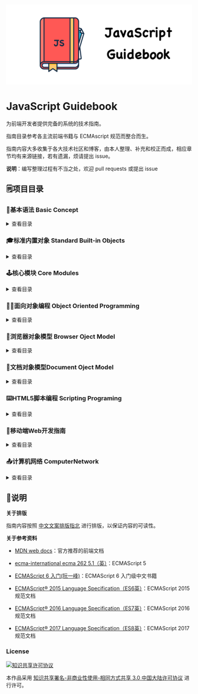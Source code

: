 ![Logo](./images/logo.jpg)

# JavaScript Guidebook

为前端开发者提供完备的系统的技术指南。

指南目录参考各主流前端书籍与 ECMAscript 规范而整合而生。

指南内容大多收集于各大技术社区和博客，由本人整理、补充和校正而成，相应章节均有来源链接，若有遗漏，烦请提出 issue。

**说明**：编写整理过程有不当之处，欢迎 pull requests 或提出 issue


## :spiral_notepad:项目目录

### :beginner:基本语法 Basic Concept

<details>

<summary>查看目录</summary>

- **术语定义**
- **词法语法**
  - [词法语法](basic-concept/lexical-grammar.md)
- **数据类型和值**
  - [数据类型](basic-concept/data-types.md)
- **表达式**
  - **主要表达式**
    - [this 关键字](basic-concept/expressions/primary-expression/this.md)
    - [数组初始化](basic-concept/expressions/primary-expression/array-initializer.md)
    - [字面量引用](basic-concept/expressions/primary-expression/literal.md)
    - [对象初始化](basic-concept/expressions/primary-expression/object-initializer.md)
    - [分组表达式](basic-concept/expressions/primary-expression/the-grouping-operator.md)
    - [属性访问器](basic-concept/expressions/primary-expression/property-accessors.md)
  - [更新表达式](basic-concept/expressions/update-expressions.md)
  - **一元运算符**
    - [in](basic-concept/expressions/unary-operators/in.md)
    - [instanceof](basic-concept/expressions/unary-operators/instanceof.md)
    - [delete](basic-concept/expressions/unary-operators/delete.md)
    - [typeof](basic-concept/expressions/unary-operators/typeof.md)
    - [void](basic-concept/expressions/unary-operators/void.md)
    - [字符串运算符](basic-concept/expressions/unary-operators/string-operator.md)
  - [算术运算符](basic-concept/expressions/arithmetic-operators.md)
  - [赋值运算符](basic-concept/expressions/assignment-operators.md)
  - [按位运算符](basic-concept/expressions/bitwise-operators.md)
  - [逗号运算符](basic-concept/expressions/comma-operator.md)
  - [比较运算符](basic-concept/expressions/comparation-operators.md)
  - [条件运算符](basic-concept/expressions/conditional-operators.md)
  - [逻辑运算符](basic-concept/expressions/logical-operators.md)
  - [扩展运算符](basic-concept/expressions/spread-operator.md)
  - [解构赋值](basic-concept/expressions/detructing-assignment.md)
  - [运算符优先级](basic-concept/expressions/operators-precedence.md)
- **语句和声明**
  - [块语句](basic-concept/statements-and-declarations/block.md)
  - [声明和变量语句](basic-concept/statements-and-declarations/declarations-and-the-variable-statement.md)
  - [if 语句](basic-concept/statements-and-declarations/the-if-statement.md)
  - **迭代语句**
    - [do-while 语句](basic-concept/statements-and-declarations/iteration-statement/the-do-while-statement.md)
    - [while 语句](basic-concept/statements-and-declarations/iteration-statement/the-while-statement.md)
    - [for 语句](basic-concept/statements-and-declarations/iteration-statement/the-for-statement.md)
    - [for-in 语句](basic-concept/statements-and-declarations/iteration-statement/the-for-in-statement.md)
    - [for-of 语句](basic-concept/statements-and-declarations/iteration-statement/the-for-of-statement.md)
  - [continue 语句](basic-concept/statements-and-declarations/the-continue-statement.md)
  - [break 语句](basic-concept/statements-and-declarations/the-break-statement.md)
  - [return 语句](basic-concept/statements-and-declarations/the-return-statement.md)
  - [switch 语句](basic-concept/statements-and-declarations/the-switch-statement.md)
  - [label 语句](basic-concept/statements-and-declarations/the-label-statement.md)
  - [throw 语句](basic-concept/statements-and-declarations/the-throw-statement.md)
  - [try-catch 语句](basic-concept/statements-and-declarations/the-try-statement.md)

</details>

### 🎓标准内置对象 Standard Built-in Objects

<details>

<summary>查看目录</summary>

- **全局对象**
  - **值属性**
    - [Infinity](standard-built-in-objects/the-global-object/value-properties/infinity.md)
    - [NaN](standard-built-in-objects/the-global-object/value-properties/NaN.md)
    - [undefined](standard-built-in-objects/the-global-object/value-properties/undefined.md)
  - **函数属性**
    - [eval()](standard-built-in-objects/the-global-object/function-properties/eval.md)
    - [isFinite()](standard-built-in-objects/the-global-object/function-properties/isFinite.md)
    - [isNaN()](standard-built-in-objects/the-global-object/function-properties/isNaN.md)
    - [parseFloat()](standard-built-in-objects/the-global-object/function-properties/parseFloat.md)
    - [parseInt()](standard-built-in-objects/the-global-object/function-properties/parseInt.md)
    - [decodeURI()](standard-built-in-objects/the-global-object/function-properties/decodeURI.md)
    - [decodeURIComponent()](standard-built-in-objects/the-global-object/function-properties/decodeURIComponent.md)
    - [encodeURI()](standard-built-in-objects/the-global-object/function-properties/encodeURI.md)
    - [encodeURIComponent()](standard-built-in-objects/the-global-object/function-properties/encodeURIComponent.md)
- **基本对象**
  - [Object](standard-built-in-objects/fundamental-objects/object-objects.md)
  - [Function](standard-built-in-objects/fundamental-objects/function-objects.md)
  - [Boolean](standard-built-in-objects/fundamental-objects/boolean-objects.md)
  - [Symbol](standard-built-in-objects/fundamental-objects/symbol-objects.md)
  - [Error](standard-built-in-objects/fundamental-objects/error-objects.md)
- **数字和日期**
  - [Date](standard-built-in-objects/numbers-and-objects/date-objects/date-objects.md)
  - [Math](standard-built-in-objects/numbers-and-objects/math-objects/math-objects.md)
  - [Number](standard-built-in-objects/numbers-and-objects/number-objects/number-objects.md)
- **字符处理**
  - [String](standard-built-in-objects/text-processing/string-objects/string-objects.md)
  - [RegExp](standard-built-in-objects/text-processing/regexp-objects/regexp-objects.md)
- **索引集合**
  - [Array](standard-built-in-objects/indexed-collections/array-objects/array-objects.md)
  - [TypedArrays](standard-built-in-objects/indexed-collections/typed-array-objects/typed-array-objects.md)
- **键值集合**
  - [Map](standard-built-in-objects/keyed-collections/map-objects/map-objects.md)
  - [Set](standard-built-in-objects/keyed-collections/set-objects/set-objects.md)
  - [WeakMap](standard-built-in-objects/keyed-collections/weak-map-objects/weal-map-objects.md)
  - [WeakSet](standard-built-in-objects/keyed-collections/weak-set-objects/weal-set-objects.md)
- **结构化数据**
  - [ArrayBuffer](standard-built-in-objects/structured-data/array-buffer-objects/array-buffer-objects.md)
  - [JSON](standard-built-in-objects/structured-data/the-json-object/the-json-object.md)
- **控制抽象对象**
  - [Iterator](standard-built-in-objects/control-abstraction-objects/iterator-objects/iterator.md)
  - [Generator](standard-built-in-objects/control-abstraction-objects/generator-objects/generator.md)
  - [Promise](standard-built-in-objects/control-abstraction-objects/promise-objects/promise.md)
- **反射**
  - Proxy
  - Reflect
  - Module Namespace

</details>

### :joystick:核心模块 Core Modules

<details>

<summary>查看目录</summary>

- **可执行代码和执行上下文**
  - **编译阶段**
    - [作用域](core-modules/executable-code-and-execution-contexts/compilation/scope.md)
    - [词法作用域](core-modules/executable-code-and-execution-contexts/compilation/lexical-scope.md)
    - [函数中的作用域](core-modules/executable-code-and-execution-contexts/compilation/scope-from-functions.md)
    - [函数作用域](core-modules/executable-code-and-execution-contexts/compilation/function-as-scopes.md)
    - [块作用域](core-modules/executable-code-and-execution-contexts/compilation/blocks-as-scopes.md)
    - [声明提升](core-modules/executable-code-and-execution-contexts/compilation/hoisting.md)
    - [作用域闭包](core-modules/executable-code-and-execution-contexts/compilation/closures.md)
  - **执行阶段**
    - [执行上下文栈](core-modules/executable-code-and-execution-contexts/execution/execution-context-stack.md)
    - [变量对象](core-modules/executable-code-and-execution-contexts/execution/variable-object.md)
    - [作用域链](core-modules/executable-code-and-execution-contexts/execution/scope-chain.md)
    - [this绑定](core-modules/executable-code-and-execution-contexts/execution/this.md)
    - [执行上下文](core-modules/executable-code-and-execution-contexts/execution/execution-context.md)
- **函数**
  - **函数声明**
    - [函数声明式定义](core-modules/ecmascript-function-objects/function-declarations/function-definitions.md)
    - [箭头函数定义](core-modules/ecmascript-function-objects/function-declarations/arrow-function-definitions.md)
    - [方法定义](core-modules/ecmascript-function-objects/function-declarations/method-definitions.md)
  - **函数参数**
      - [函数参数](core-modules/ecmascript-function-objects/function-arguments/function-parameters.md)
      - [默认参数](core-modules/ecmascript-function-objects/function-arguments/default-parameters.md)
      - [剩余参数](core-modules/ecmascript-function-objects/function-arguments/rest-parameters.md)
  - **函数调用**
      - [方法调用模式](core-modules/ecmascript-function-objects/function-calls/method-invocation-pattern.md)
      - [函数调用模式](core-modules/ecmascript-function-objects/function-calls/function-invocation-pattern.md)
      - [构造器调用模式](core-modules/ecmascript-function-objects/function-calls/constructor-invocation-pattern.md)
      - [间接调用模式](core-modules/ecmascript-function-objects/function-calls/apply-invocation-pattern.md)
  - **函数类型**
      - [构造函数](core-modules/ecmascript-function-objects/function-types/structure-function.md)
      - [类构造函数](core-modules/ecmascript-function-objects/function-types/class-structure-function.md)
      - [惰性函数](core-modules/ecmascript-function-objects/function-types/lazy-function.md)
      - [级联函数](core-modules/ecmascript-function-objects/function-types/cascade-function.md)
      - [回调函数](core-modules/ecmascript-function-objects/function-types/callback-function.md)
      - [高阶函数](core-modules/ecmascript-function-objects/function-types/hight-order-function.md)
      - [函数柯里化](core-modules/ecmascript-function-objects/function-types/function-currying.md)
      - [函数节流](core-modules/ecmascript-function-objects/function-types/throttle.md)
      - [函数防抖](core-modules/ecmascript-function-objects/function-types/debounce.md)
- **对象**
  - 类
    - [类的基本语法]()
    - [类的继承]()
- **模块化**
  - **ECMScript 6 Module**
    - [export](core-modules/modularization/ecmascript6-module/export.md)
    - [import](core-modules/modularization/ecmascript6-module/import.md)
    - [export default](core-modules/modularization/ecmascript6-module/export-default.md)
    - [export 和 import 的复合写法](core-modules/modularization/ecmascript6-module/export-and-import.md)
    - [import()](core-modules/modularization/ecmascript6-module/import%28%29.md)
    - [模块的继承](core-modules/modularization/ecmascript6-module/module-inheritance.md)
    - [跨模块常量](core-modules/modularization/ecmascript6-module/cross-module-constant.md)
  - CommonJS
  - AMD
  - CMD

</details>

### :man_factory_worker:面向对象编程 Object Oriented Programming

<details>

<summary>查看目录</summary>

- **创建对象**
  - [工厂模式](object-oriented-programming/object-creation/the-factory-pattern.md)
  - [构造函数模式](object-oriented-programming/object-creation/the-constructor-pattern.md)
  - [原型模式](object-oriented-programming/object-creation/the-prototype-pattern.md)
  - [组合使用构造函数模式和原型模式](object-oriented-programming/object-creation/combination-constructor-and-prototype-pattern.md)
  - [动态原型模式](object-oriented-programming/object-creation/dynamic-prototype-pattern.md)
  - [寄生构造函数模式](object-oriented-programming/object-creation/parastic-constructor-pattern.md)
  - [稳妥构造函数模式](object-oriented-programming/object-creation/durable-constructor-pattern.md)
- **继承**
  - [原型链](object-oriented-programming/inheritance/prototype-chaining.md)
  - [借用构造函数](object-oriented-programming/inheritance/constructor-stealing.md)
  - [组合继承](object-oriented-programming/inheritance/combination-inheritance.md)
  - [原型式继承](object-oriented-programming/inheritance/prototypal-inheritance.md)
  - [寄生式继承](object-oriented-programming/inheritance/parasitic-inheritance.md)
  - [寄生组合式继承](object-oriented-programming/inheritance/parastic-combination-inheritance.md)

</details>

### :office:浏览器对象模型 Browser Oject Model

<details>

<summary>查看目录</summary>

- [**Window对象**](browser-object-model/the-window-object/the-window-object.md)
  - **定时器**
    - [setInterval](browser-object-model/the-window-object/timers/setInterval.md)
    - [setTimeout](browser-object-model/the-window-object/timers/setTimeOut.md)
    - [定时器运行机制](browser-object-model/the-window-object/timers/timers-mechanism.md)
  - **系统对话框**
    - [alert](browser-object-model/the-window-object/system-dialogs/alert.md)
    - [confirm](browser-object-model/the-window-object/system-dialogs/confirm.md)
    - [prompt](browser-object-model/the-window-object/system-dialogs/prompt.md)
  - **视窗尺寸位置**
    - [Window视图属性](browser-object-model/the-window-object/window-position/window-view-properties.md)
    - [Screen视图属性](browser-object-model/the-window-object/window-position/screen-view-properties.md)
    - [文档视图和元素视图](browser-object-model/the-window-object/window-position/document-view-and-element-view.md)
    - [元素视图属性](browser-object-model/the-window-object/window-position/element-view-properties.md)
    - [鼠标位置](browser-object-model/the-window-object/window-position/mouse-position.md)
- **Location对象**
  - [Location对象的属性](browser-object-model/the-location-object/the-location-object-properties.md)
  - [Location对象的方法](browser-object-model/the-location-object/the-location-object-methods.md)
- **History对象**
  - [History对象的属性](browser-object-model/the-history-object/the-history-object-properties.md)
  - [History对象的方法](browser-object-model/the-history-object/the-history-object-methods.md)
- **Screen对象**
  - [Screen对象的属性](browser-object-model/the-screen-object/the-screen-object-properties.md)
  - [Screen对象的方法](browser-object-model/the-screen-object/the-screen-object-methods.md)
- **Navigator对象**
  - [Navigator对象的属性](browser-object-model/the-navigator-object/the-navigator-object-properties.md)
  - [Navigator对象的方法](browser-object-model/the-navigator-object/the-navigator-object-methods.md)
- **其他WebAPI**
  - [File对象](browser-object-model/the-other-web-api/the-file-object.md)
  - [FileList对象](browser-object-model/the-other-web-api/the-file-list-object.md)
  - [FileReader对象](browser-object-model/the-other-web-api/the-file-reader-object.md)
  - [FileReaderSync对象](browser-object-model/the-other-web-api/the-file-sync-object.md)
  - [FormData对象](browser-object-model/the-other-web-api/the-file-data-object.md)
  - [ProgressEvent对象](browser-object-model/the-other-web-api/the-progress-event-object.md)
  - [Blob对象](browser-object-model/the-other-web-api/the-blob-object.md)
  - [URL对象](browser-object-model/the-other-web-api/the-url-object.md)
  - [Position对象](browser-object-model/the-other-web-api/the-position-object.md)
  - [XMLHttpRequest对象](browser-object-model/the-other-web-api/the-xmlhttprequest-object.md)
  - [FetchAPI](browser-object-model/the-other-web-api/the-fetch-api.md)
  - EventSource对象
- **浏览器缓存**
  - [浏览器缓存机制](browser-object-model/browser-cache/web-cache.md)
  - [HTTP缓存](browser-object-model/browser-cache/http-cache.md)
  - [Cookie](browser-object-model/browser-cache/cookie.md)
  - [WebStorage](browser-object-model/browser-cache/web-storage.md)
- **客户端检测**
  - [客户端检测](browser-object-model/client-detection/client-detection.md)
- **浏览器工作原理**
  - [整体工作流程](browser-object-model/browser-working-principle/overall-workflow.md)
  - [渲染引擎](browser-object-model/browser-working-principle/the-rendering-engine.md)
  - [解析过程](browser-object-model/browser-working-principle/parsing.md)
  - [渲染树构建](browser-object-model/browser-working-principle/render-tree-construction.md)
  - [布局](browser-object-model/browser-working-principle/layout.md)
  - [绘制](browser-object-model/browser-working-principle/painting.md)
  - [回流和重绘](browser-object-model/browser-working-principle/reflow-and-repaint.md)
  - [动态变化和渲染引擎的线](browser-object-model/browser-working-principle/dynamic-changes-and-rendering-engine-threads.md)
  - [CSS2可视模型](browser-object-model/browser-working-principle/css2-visual-module.md)
  - [渲染层合并](browser-object-model/browser-working-principle/composite.md)

</details>

### :page_facing_up:文档对象模型Document Oject Model

<details>

<summary>查看目录</summary>

- **文档对象模型**
  - [DOM](document-object-model/dom.md)
  - [DOM API](document-object-model/dom-api.md)
- **节点层次**
  - [节点层次](document-object-model/hierarchy-of-nodes/hierarchy-of-nodes.md)
  - [Node类型](document-object-model/hierarchy-of-nodes/the-node-type.md)
  - [Document类型](document-object-model/hierarchy-of-nodes/the-document-type.md)
  - [Element类型](document-object-model/hierarchy-of-nodes/the-element-type.md)
- **节点访问**
  - [节点访问](document-object-model/nodes-access/nodes-access.md)
  - [节点关系](document-object-model/nodes-access/nodes-relation.md)
  - [元素遍历](document-object-model/nodes-access/element-traversal.md)
  - [动态集合](document-object-model/nodes-access/dynamic-collection.md)
- **节点操作**
  - [节点创建](document-object-model/manipulating-nodes/nodes-create.md)
  - [节点操作](document-object-model/manipulating-nodes/manipulating-nodes/README.md)
- **脚本化CSS**
  - [查询样式](document-object-model/scripting-css/accessing-element-styles.md)
  - [操作样式](document-object-model/scripting-css/working-with-style-sheets.md)
- **DOM事件流**
  - [事件流](document-object-model/events/event-flow.md)
  - [事件处理程序](document-object-model/events/event-handlers-or-listener.md)
  - [事件对象](document-object-model/events/the-event-object.md)
  - **事件类型**
    - [用户界面事件](document-object-model/events/event-types/ui-events.md)
    - [鼠标与滚轮事件](document-object-model/events/event-types/the-mouse-and-dom-mouse-scroll-events.md)
    - [键盘与文本事件](document-object-model/events/event-types/the-keyboard-and-text-events.md)
  - [事件委托](document-object-model/events/event-delegation.md)

</details>

### :keyboard:HTML5脚本编程 Scripting Programing

<details>

 <summary>查看目录</summary>

- **语义化**
  - [HTML5表单](html5-scripting-programing/semantics/form-inprovements.md)
  - [HTML5新语义元素](html5-scripting-programing/semantics/new-semantic-elements.md)
- **离线与存储**
  - [Service Worker](html5-scripting-programing/offline-and-storage/service-worker.md)
  - [IndexedDB](html5-scripting-programing/offline-and-storage/indexedDB.md)
  - [本地文件应用](html5-scripting-programing/offline-and-storage/local-files-application.md)
- **通信**
  - [PostMessage](html5-scripting-programing/connectivity/post-message.md)
  - [Server-sent Events](html5-scripting-programing/connectivity/server-sent-events.md)
  - [WebSocket](html5-scripting-programing/connectivity/web-socket.md)
  - [WebRTC](html5-scripting-programing/connectivity/web-real-time-communication.md)
- **多媒体**
  - [音频](html5-scripting-programing/multimedia/audio.md)
  - [视频](html5-scripting-programing/multimedia/video.md)
- **图形特效**
  - [Canvas](html5-scripting-programing/graphics-and-effects/canvas/README.md)
  - SVG
  - WebGL
- **性能与集成**
  - WebWorkers
  - [动画渲染](html5-scripting-programing/performance-and-integration/requestAnimationFrame.md)
  - [拖放API](html5-scripting-programing/performance-and-integration/drag-and-drop-api.md)
  - [全屏API](html5-scripting-programing/performance-and-integration/full-screen-api.md)
- **设备访问**
  - [地理定位](html5-scripting-programing/device-access/geolocation.md)
  - [触控事件](html5-scripting-programing/device-access/touch-event.md)
  - [摄录设备](html5-scripting-programing/device-access/camera.md)

</details>

### 📱移动端Web开发指南

<details>

<summary>查看目录</summary>

- **页面布局**
  - [移动端视口](mobile-web-development/layout/viewport.md)
  - [布局形式](mobile-web-development/layout/adaptation.md)
  - 媒体查询
  - 设备适配
  - 页面适配
- **移动设备WebAPI**
  - 视频
  - 音频
  - 媒体流
  - Web Speech
  - Web Audio API
  - 地理定位
  - 陀螺仪
  - 设备震动
  - 电池状态
  - 环境光
  - 网络信息
  - 平台JSSDK

</details>


### :outbox_tray:计算机网络 ComputerNetwork

<details>

 <summary>查看目录</summary>

- DNS协议
- **HTTP协议**
  - [HTTP协议](server-related/http/hyper-text-transfer-protocol.md)
  - HTTP首部
  - HTTP请求方法
  - [HTTP响应状态码](server-related/http/status-code.md)
  - HTTP访问控制
  - HTTP身份验证
  - HTTP缓存
  - HTTP协议中的数据压缩
  - HTTP条件请求
  - HTTP内容协商
  - HTTP请求范围
  - HTTP重定向
- HTTPS协议
- TCP协议
- IP协议
- TCP/IP
- Web网络安全


</details>

## :pushpin:说明

**关于排版**

指南内容按照 [中文文案排版指北](http://mazhuang.org/wiki/chinese-copywriting-guidelines/) 进行排版，以保证内容的可读性。

**关于参考资料**

- [MDN web docs](https://developer.mozilla.org/en-US/docs/Web/JavaScript)：官方推荐的前端文档

- [ecma-international ecma 262 5.1（英）](http://www.ecma-international.org/ecma-262/5.1/index.html)：ECMAScript 5

- [ECMAScript 6 入门(阮一峰)](http://es6.ruanyifeng.com/)：ECMAScript 6 入门级中文书籍
- [ECMAScript® 2015 Language Specification（ES6英）](http://www.ecma-international.org/ecma-262/6.0/)：ECMAScript 2015 规范文档
- [ECMAScript® 2016 Language Specification（ES7英）](http://www.ecma-international.org/ecma-262/7.0/index.html)：ECMAScript 2016 规范文档
- [ECMAScript® 2017 Language Specification（ES8英）](http://www.ecma-international.org/ecma-262/8.0/index.html)：ECMAScript 2017 规范文档

### License

<a rel="license" href="http://creativecommons.org/licenses/by-nc-sa/3.0/cn/"><img alt="知识共享许可协议" style="border-width:0" src="https://camo.githubusercontent.com/0e75e86523f89adbaa859739fae1d7adc49d2638/68747470733a2f2f692e6372656174697665636f6d6d6f6e732e6f72672f6c2f62792d6e632d73612f332e302f636e2f38387833312e706e67" /></a>

本作品采用 <a rel="license" href="http://creativecommons.org/licenses/by-nc-sa/3.0/cn/">知识共享署名-非商业性使用-相同方式共享 3.0 中国大陆许可协议</a> 进行许可。